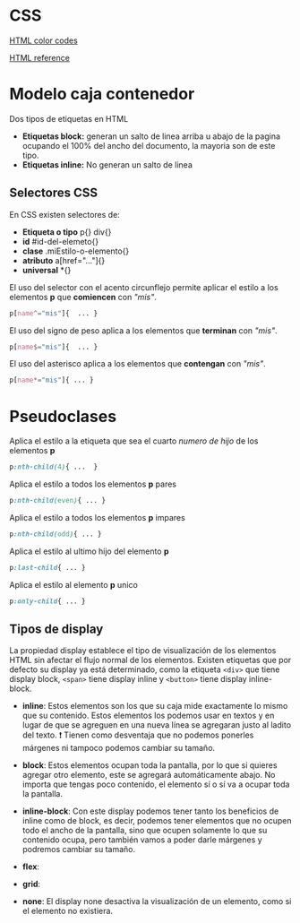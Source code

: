 # CSS

[HTML color codes](https://htmlcolorcodes.com/)

[HTML reference](https://htmlreference.io/)


# Modelo caja contenedor
Dos tipos de etiquetas en HTML
 - **Etiquetas block:** generan un salto de linea arriba u abajo de la pagina ocupando el 100% del ancho del documento, la mayoria son de este tipo.
 - **Etiquetas inline:** No generan un salto de linea


## Selectores CSS
En CSS existen selectores de:
 - __Etiqueta o tipo__  p{}  div{}
 - __id__               #id-del-elemeto{}
 - __clase__            .miEstilo-o-elemento{}
 - __atributo__         a[href="..."]{}
 - __universal__        *{}

El uso del selector con el acento circunflejo permite aplicar el estilo a los elementos __p__ que __comiencen__ con _"mis"_.
```css
p[name^="mis"]{  ... }
```

El uso del signo de peso aplica a los elementos que __terminan__ con 
_"mis"_.
```css
p[name$="mis"]{  ... }
```

El uso del asterisco aplica a los elementos que __contengan__ con 
_"mis"_.
```css
p[name*="mis"]{ ... }
```
# Pseudoclases
Aplica el estilo a la etiqueta que sea el cuarto _numero de hijo_ de los elementos __p__
```css
p:nth-child(4){ ...  }
``` 
Aplica el estilo a todos los elementos __p__ pares
```css
p:nth-child(even){ ... }
``` 
Aplica el estilo a todos los elementos __p__ impares
```css
p:nth-child(odd){ ... }
``` 
Aplica el estilo al ultimo hijo del elemento __p__ 
```css
p:last-child{ ... }
``` 
Aplica el estilo al elemento __p__ unico
```css
p:only-child{ ... }
``` 


## Tipos de display

La propiedad display establece el tipo de visualización de los elementos HTML sin afectar el flujo normal de los elementos. Existen etiquetas que por defecto su display ya está determinado, como la etiqueta ```<div>``` que tiene display block, ```<span>``` tiene display inline y ```<button>``` tiene display inline-block.

- __inline__: Estos elementos son los que su caja mide exactamente lo mismo que su contenido. Estos elementos los podemos usar en textos y en lugar de que se agreguen en una nueva línea se agregaran justo al ladito del texto. ❗ Tienen como desventaja que no podemos ponerles márgenes ni tampoco podemos cambiar su tamaño.

- __block__: Estos elementos ocupan toda la pantalla, por lo que si quieres agregar otro elemento, este se agregará automáticamente abajo. No importa que tengas poco contenido, el elemento sí o sí va a ocupar toda la pantalla.

- __inline-block__: Con este display podemos tener tanto los beneficios de inline como de block, es decir, podemos tener elementos que no ocupen todo el ancho de la pantalla, sino que ocupen solamente lo que su contenido ocupa, pero también vamos a poder darle márgenes y podremos cambiar su tamaño.

- __flex__:

- __grid__: 

- __none__: El display none desactiva la visualización de un elemento, como si el elemento no existiera.

